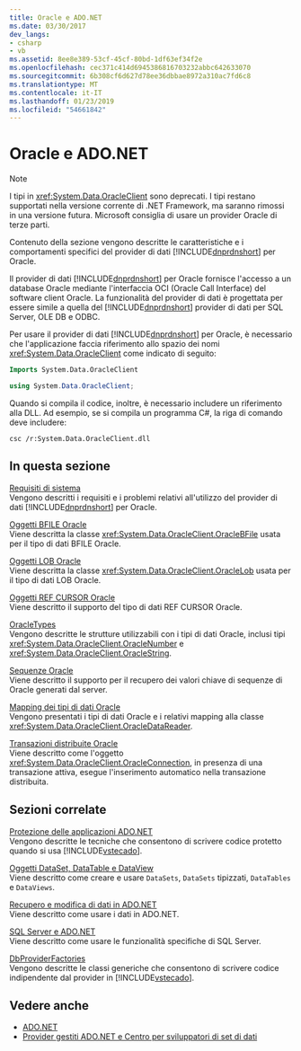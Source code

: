```yaml
---
title: Oracle e ADO.NET
ms.date: 03/30/2017
dev_langs:
- csharp
- vb
ms.assetid: 8ee8e389-53cf-45cf-80bd-1df63ef34f2e
ms.openlocfilehash: cec371c414d6945386816703232abbc642633070
ms.sourcegitcommit: 6b308cf6d627d78ee36dbbae8972a310ac7fd6c8
ms.translationtype: MT
ms.contentlocale: it-IT
ms.lasthandoff: 01/23/2019
ms.locfileid: "54661842"
---
```

# <a name="oracle-and-adonet"></a>Oracle e ADO.NET
> [!NOTE]
>  I tipi in <xref:System.Data.OracleClient> sono deprecati. I tipi restano supportati nella versione corrente di .NET Framework, ma saranno rimossi in una versione futura. Microsoft consiglia di usare un provider Oracle di terze parti.  
  
 Contenuto della sezione vengono descritte le caratteristiche e i comportamenti specifici del provider di dati [!INCLUDE[dnprdnshort](../../../../includes/dnprdnshort-md.md)] per Oracle.  
  
 Il provider di dati [!INCLUDE[dnprdnshort](../../../../includes/dnprdnshort-md.md)] per Oracle fornisce l'accesso a un database Oracle mediante l'interfaccia OCI (Oracle Call Interface) del software client Oracle. La funzionalità del provider di dati è progettata per essere simile a quella del [!INCLUDE[dnprdnshort](../../../../includes/dnprdnshort-md.md)] provider di dati per SQL Server, OLE DB e ODBC.  
  
 Per usare il provider di dati [!INCLUDE[dnprdnshort](../../../../includes/dnprdnshort-md.md)] per Oracle, è necessario che l'applicazione faccia riferimento allo spazio dei nomi <xref:System.Data.OracleClient> come indicato di seguito:  
  
```vb  
Imports System.Data.OracleClient  
```  
  
```csharp  
using System.Data.OracleClient;  
```  
  
 Quando si compila il codice, inoltre, è necessario includere un riferimento alla DLL. Ad esempio, se si compila un programma C#, la riga di comando deve includere:  
  
```  
csc /r:System.Data.OracleClient.dll  
```  
  
## <a name="in-this-section"></a>In questa sezione  
 [Requisiti di sistema](../../../../docs/framework/data/adonet/system-requirements-for-the-dotnet-data-provider-for-oracle.md)  
 Vengono descritti i requisiti e i problemi relativi all'utilizzo del provider di dati [!INCLUDE[dnprdnshort](../../../../includes/dnprdnshort-md.md)] per Oracle.  
  
 [Oggetti BFILE Oracle](../../../../docs/framework/data/adonet/oracle-bfiles.md)  
 Viene descritta la classe <xref:System.Data.OracleClient.OracleBFile> usata per il tipo di dati BFILE Oracle.  
  
 [Oggetti LOB Oracle](../../../../docs/framework/data/adonet/oracle-lobs.md)  
 Viene descritta la classe <xref:System.Data.OracleClient.OracleLob> usata per il tipo di dati LOB Oracle.  
  
 [Oggetti REF CURSOR Oracle](../../../../docs/framework/data/adonet/oracle-ref-cursors.md)  
 Viene descritto il supporto del tipo di dati REF CURSOR Oracle.  
  
 [OracleTypes](../../../../docs/framework/data/adonet/oracletypes.md)  
 Vengono descritte le strutture utilizzabili con i tipi di dati Oracle, inclusi tipi <xref:System.Data.OracleClient.OracleNumber> e <xref:System.Data.OracleClient.OracleString>.  
  
 [Sequenze Oracle](../../../../docs/framework/data/adonet/oracle-sequences.md)  
 Viene descritto il supporto per il recupero dei valori chiave di sequenze di Oracle generati dal server.  
  
 [Mapping dei tipi di dati Oracle](../../../../docs/framework/data/adonet/oracle-data-type-mappings.md)  
 Vengono presentati i tipi di dati Oracle e i relativi mapping alla classe <xref:System.Data.OracleClient.OracleDataReader>.  
  
 [Transazioni distribuite Oracle](../../../../docs/framework/data/adonet/oracle-distributed-transactions.md)  
 Viene descritto come l'oggetto <xref:System.Data.OracleClient.OracleConnection>, in presenza di una transazione attiva, esegue l'inserimento automatico nella transazione distribuita.  
  
## <a name="related-sections"></a>Sezioni correlate  
 [Protezione delle applicazioni ADO.NET](../../../../docs/framework/data/adonet/securing-ado-net-applications.md)  
 Vengono descritte le tecniche che consentono di scrivere codice protetto quando si usa [!INCLUDE[vstecado](../../../../includes/vstecado-md.md)].  
  
 [Oggetti DataSet, DataTable e DataView](../../../../docs/framework/data/adonet/dataset-datatable-dataview/index.md)  
 Viene descritto come creare e usare `DataSets`, `DataSets` tipizzati, `DataTables` e `DataViews`.  
  
 [Recupero e modifica di dati in ADO.NET](../../../../docs/framework/data/adonet/retrieving-and-modifying-data.md)  
 Viene descritto come usare i dati in ADO.NET.  
  
 [SQL Server e ADO.NET](../../../../docs/framework/data/adonet/sql/index.md)  
 Viene descritto come usare le funzionalità specifiche di SQL Server.  
  
 [DbProviderFactories](../../../../docs/framework/data/adonet/dbproviderfactories.md)  
 Vengono descritte le classi generiche che consentono di scrivere codice indipendente dal provider in [!INCLUDE[vstecado](../../../../includes/vstecado-md.md)].  
  
## <a name="see-also"></a>Vedere anche
- [ADO.NET](../../../../docs/framework/data/adonet/index.md)
- [Provider gestiti ADO.NET e Centro per sviluppatori di set di dati](https://go.microsoft.com/fwlink/?LinkId=217917)
